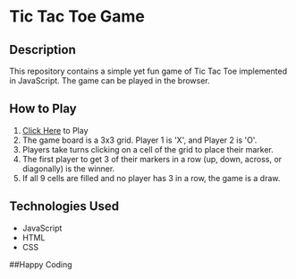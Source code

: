 # Tic Tac Toe Game

## Description
This repository contains a simple yet fun game of Tic Tac Toe implemented in JavaScript. The game can be played in the browser.

## How to Play
1. <a href="https://danielhashmi.github.io/Tic-Tac-Toe/">Click Here<a/> to Play
2. The game board is a 3x3 grid. Player 1 is 'X', and Player 2 is 'O'.
3. Players take turns clicking on a cell of the grid to place their marker.
4. The first player to get 3 of their markers in a row (up, down, across, or diagonally) is the winner.
5. If all 9 cells are filled and no player has 3 in a row, the game is a draw.

## Technologies Used
- JavaScript
- HTML
- CSS

##Happy Coding
